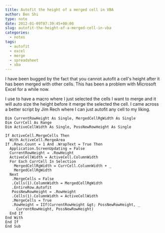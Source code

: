 ```yaml
---
title: Autofit the height of a merged cell in VBA
author: Ben Shi
type: note
date: 2012-01-09T07:39:45+00:00
slug: autofit-the-height-of-a-merged-cell-in-vba
categories:
  - notes
tags:
  - autofit
  - excel
  - merge
  - spreadsheet
  - vba
---
```


I have been bugged by the fact that you cannot autofit a cell's height after it has been merged with
other cells. This has been a problem with Microsoft Excel for a while now.

I use to have a macro where I just selected the cells I want to merge and it will auto size the
height before it merge the selected the cell. I came across a better script by Jim Rech where I can
just autofit any cell to my liking.

```visual-basic
Dim CurrentRowHeight As Single, MergedCellRgWidth As Single
Dim CurrCell As Range
Dim ActiveCellWidth As Single, PossNewRowHeight As Single

If ActiveCell.MergeCells Then
  With ActiveCell.MergeArea
If .Rows.Count = 1 And .WrapText = True Then
  Application.ScreenUpdating = False
  CurrentRowHeight = .RowHeight
  ActiveCellWidth = ActiveCell.ColumnWidth
  For Each CurrCell In Selection
    MergedCellRgWidth = CurrCell.ColumnWidth + _
    MergedCellRgWidth
  Next
   .MergeCells = False
   .Cells(1).ColumnWidth = MergedCellRgWidth
   .EntireRow.Autofit
   PossNewRowHeight = .RowHeight
   .Cells(1).ColumnWidth = ActiveCellWidth
   .MergeCells = True
   .RowHeight = IIf(CurrentRowHeight &gt; PossNewRowHeight, _
     CurrentRowHeight, PossNewRowHeight)
  End If
End With
End If
End Sub
```
